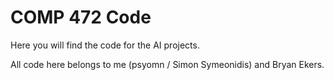 COMP 472 Code
=======================================

Here you will find the code for the AI projects.

All code here belongs to me (psyomn / Simon Symeonidis) and Bryan Ekers.
